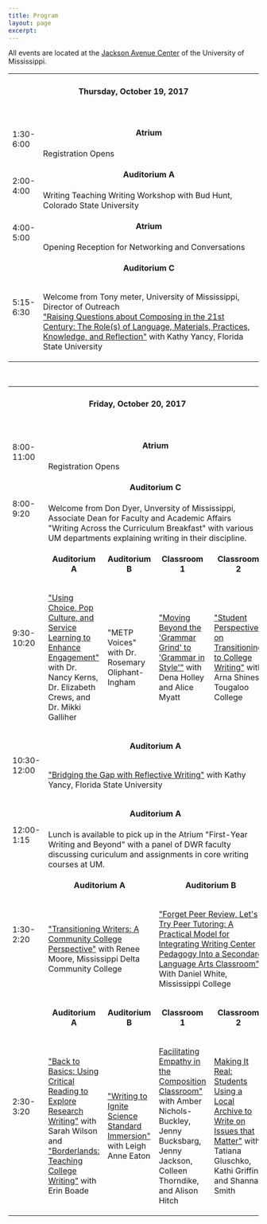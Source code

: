 ```yaml
---
title: Program
layout: page
excerpt: 
---
```

All events are located at the [Jackson Avenue Center](http://www.outreach.olemiss.edu/conferencecenter/jac.html) of the University of Mississippi. 

<table class="table1">
<tr>
	<td colspan="5" class="column-1"><h4 align="center">Thursday, October 19, 2017</h4>
	&nbsp;
	</td>
</tr>
<tr  class="odd">
	<td rowspan="2" class="column-1" width="12%">1:30-6:00</td><td colspan="4" class="column-2"><p align="center"><strong>Atrium</strong></p></td>
</tr>
<tr >
	<td colspan="4" class="column-2">Registration Opens</td>
</tr>
<tr class="odd">
	<td rowspan="2" class="column-1">2:00-4:00</td><td colspan="4" class="column-2"><p align="center"><strong>Auditorium A</strong></p></td>
</tr>
<tr>
	<td colspan="4" class="column-2">Writing Teaching Writing Workshop with Bud Hunt, Colorado State University</td>
</tr>
<tr class="odd">
	<td rowspan="2" class="column-1">4:00-5:00</td><td colspan="4" class="column-2"><p align="center"><strong>Atrium</strong></p></td>
</tr>
<tr>
	<td colspan="4" class="column-2">Opening Reception for Networking and Conversations</td>
</tr>
<tr class="odd">
	<td rowspan="2" class="column-1">5:15-6:30</td><td colspan="4" class="column-2"><p align="center"><strong>Auditorium C</strong></p></td>
</tr>
<tr>
	<td colspan="4" class="column-2"><p>Welcome from Tony meter, University of Mississippi, Director of Outreach                 <br>
<a href="/sessions#1">"Raising Questions about Composing in the 21st Century: The Role(s) of Language, Materials, Practices, Knowledge, and Reflection"</a> with Kathy Yancy, Florida State University</p></td>
</tr>
</table>
&nbsp;
&nbsp;
&nbsp;
<table class="table1">
<tr>
	<td colspan="5" class="column-1"><h4 align="center">Friday, October 20, 2017</h4>
	&nbsp;
	</td>
</tr>
<tr class="odd">
	<td rowspan="2" class="column-1" width="12%">8:00-11:00</td><td colspan="4" class="column-2"><p align="center"><strong>Atrium</strong></p></td>
</tr>
<tr>
	<td colspan="4" class="column-2">Registration Opens</td>
</tr>
<tr class="odd">
	<td rowspan="2" class="column-1">8:00-9:20</td><td colspan="4" class="column-2"><p align="center"><strong>Auditorium C</strong></p></td>
</tr>
<tr>
	<td colspan="4" class="column-2">Welcome from Don Dyer, Unversity of Mississippi, Associate Dean for Faculty and Academic Affairs                                                                                                                                                                    "Writing Across the Curriculum Breakfast" with various UM departments explaining writing in their discipline.</td>
</tr>
<tr class="odd">
	<td rowspan="2" class="column-1">9:30-10:20</td><td class="column-2"><p align="center"><strong>Auditorium A</strong></p></td><td class="column-3"><p align="center"><strong>Auditorium B</strong></p></td><td class="column-4"><p align="center"><strong>Classroom 1</strong></p></td><td class="column-5"><p align="center"><strong>Classroom 2</strong></p></td>
</tr>
<tr>
	<td class="column-2"><p><a href="/sessions#2">"Using Choice, Pop Culture, and Service Learning to Enhance Engagement"</a> with Dr. Nancy Kerns, Dr. Elizabeth Crews, and Dr. Mikki Galliher</p></td><td class="column-3"><p>"METP Voices" with Dr. Rosemary Oliphant-Ingham</p></td><td class="column-4"><p><a href="/sessions#3">"Moving Beyond the 'Grammar Grind' to 'Grammar in Style'"</a> with Dena Holley and Alice Myatt</p></td><td class="column-5"><p><a href="/sessions#3a">"Student Perspectives on Transitioning to College Writing"</a> with Arna Shines, Tougaloo College</p></td>
</tr>
<tr class="odd">
	<td rowspan="2" class="column-1">10:30-12:00</td><td colspan="4" class="column-2"><p align="center"><strong>Auditorium A</strong></p></td>
</tr>
<tr >
	<td colspan="4" class="column-2"><p><a href="/sessions#4">"Bridging the Gap with Reflective Writing"</a> with Kathy Yancy, Florida State University</p></td>
</tr>
<tr class="odd">
	<td rowspan="2" class="column-1">12:00-1:15</td><td colspan="4" class="column-2"><p align="center"><strong>Auditorium A</strong></p></td>
</tr>
<tr >
	<td colspan="4" class="column-2">Lunch is available to pick up in the Atrium                                                                                                         "First-Year Writing and Beyond" with a panel of DWR faculty discussing curiculum and assignments in core writing courses at UM.</td>
</tr>
<tr class="odd">
	<td rowspan="2" class="column-1">1:30-2:20</td><td colspan="2" class="column-2"><p align="center"><strong>Auditorium A</strong></p></td><td colspan="2" class="column-4"><p align="center"><strong>Auditorium B</strong></p></td>
</tr>
<tr >
	<td colspan="2" class="column-2"><p><a href="/sessions#4a">"Transitioning Writers: A Community College Perspective"</a> with Renee Moore, Mississippi Delta Community College</p></td><td colspan="2" class="column-4"><p><a href="/sessions#5">"Forget Peer Review, Let's Try Peer Tutoring: A Practical Model for Integrating Writing Center Pedagogy Into a Secondard Language Arts Classroom"</a> With Daniel White, Mississippi College</p></td>
</tr>
<tr class="odd">
	<td rowspan="2" class="column-1">2:30-3:20</td><td class="column-2"><p align="center"><strong>Auditorium A</strong></p></td><td class="column-3"><p align="center"><strong>Auditorium B</strong></p></td><td class="column-4"><p align="center"><strong>Classroom 1</strong></p></td><td class="column-5"><p align="center"><strong>Classroom 2</strong></p></td>
</tr>
<tr>
	<td class="column-2"><p><a href="/sessions#7">"Back to Basics: Using Critical Reading to Explore Research Writing"</a> with Sarah Wilson and <a href="/sessions#6">"Borderlands: Teaching College Writing"</a> with Erin Boade</p></td><td class="column-3"><p><a href="/sessions#8">"Writing to Ignite Science Standard Immersion"</a> with Leigh Anne Eaton</p></td><td class="column-4"><p><a href="/sessions#9">Facilitating Empathy in the Composition Classroom"</a> with Amber Nichols-Buckley, Jenny Bucksbarg, Jenny Jackson, Colleen Thorndike, and Alison Hitch</p></td><td class="column-5"><p><a href="/sessions#10">Making It Real: Students Using a Local Archive to Write on Issues that Matter"</a> with Tatiana Gluschko, Kathi Griffin, and Shanna Smith</p></td>
</tr>
</table>
